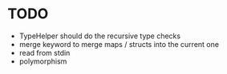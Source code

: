 # TODO

* TypeHelper should do the recursive type checks
* merge keyword to merge maps / structs into the current one
* read from stdin
* polymorphism